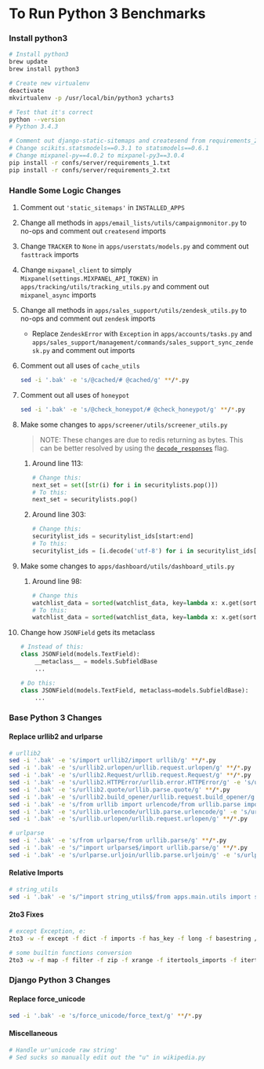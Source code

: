 # To Run Python 3 Benchmarks

### Install python3
```bash
# Install python3
brew update
brew install python3

# Create new virtualenv
deactivate
mkvirtualenv -p /usr/local/bin/python3 ycharts3

# Test that it's correct
python --version
# Python 3.4.3

# Comment out django-static-sitemaps and createsend from requirements_2.txt
# Change scikits.statsmodels==0.3.1 to statsmodels==0.6.1
# Change mixpanel-py==4.0.2 to mixpanel-py3==3.0.4
pip install -r confs/server/requirements_1.txt
pip install -r confs/server/requirements_2.txt
```

### Handle Some Logic Changes
1. Comment out `'static_sitemaps'` in `INSTALLED_APPS`
1. Change all methods in `apps/email_lists/utils/campaignmonitor.py` to no-ops and comment out `createsend` imports
1. Change `TRACKER` to `None` in `apps/userstats/models.py` and comment out `fasttrack` imports
1. Change `mixpanel_client` to simply `Mixpanel(settings.MIXPANEL_API_TOKEN)` in `apps/tracking/utils/tracking_utils.py` and comment out `mixpanel_async` imports
1. Change all methods in `apps/sales_support/utils/zendesk_utils.py` to no-ops and comment out `zendesk` imports
    - Replace `ZendeskError` with `Exception` in `apps/accounts/tasks.py` and `apps/sales_support/management/commands/sales_support_sync_zendesk.py` and comment out imports
1. Comment out all uses of `cache_utils`

    ```bash
    sed -i '.bak' -e 's/@cached/# @cached/g' **/*.py
    ```

1. Comment out all uses of `honeypot`

    ```bash
    sed -i '.bak' -e 's/@check_honeypot/# @check_honeypot/g' **/*.py
    ```

1. Make some changes to `apps/screener/utils/screener_utils.py`
    > NOTE: These changes are due to redis returning as bytes. This can be better resolved by using the [`decode_responses`](https://github.com/andymccurdy/redis-py) flag.

    1. Around line 113:

        ```python
        # Change this:
        next_set = set([str(i) for i in securitylists.pop()])
        # To this:
        next_set = securitylists.pop()
        ```

    1. Around line 303:

        ```python
        # Change this:
        securitylist_ids = securitylist_ids[start:end]
        # To this:
        securitylist_ids = [i.decode('utf-8') for i in securitylist_ids[start:end]]
        ```

1. Make some changes to `apps/dashboard/utils/dashboard_utils.py`

    1. Around line 98:

        ```python
        # Change this
        watchlist_data = sorted(watchlist_data, key=lambda x: x.get(sort_by), reverse=reverse)
        # To this:
        watchlist_data = sorted(watchlist_data, key=lambda x: x.get(sort_by, 0), reverse=reverse)
        ```

1. Change how `JSONField` gets its metaclass

    ```python
    # Instead of this:
    class JSONField(models.TextField):
        __metaclass__ = models.SubfieldBase
        ...

    # Do this:
    class JSONField(models.TextField, metaclass=models.SubfieldBase):
        ...
    ```

### Base Python 3 Changes
#### Replace urllib2 and urlparse
```bash
# urllib2
sed -i '.bak' -e 's/import urllib2/import urllib/g' **/*.py
sed -i '.bak' -e 's/urllib2.urlopen/urllib.request.urlopen/g' **/*.py
sed -i '.bak' -e 's/urllib2.Request/urllib.request.Request/g' **/*.py
sed -i '.bak' -e 's/urllib2.HTTPError/urllib.error.HTTPError/g' -e 's/urllib2.URLError/urllib.error.URLError/g' **/*.py
sed -i '.bak' -e 's/urllib2.quote/urllib.parse.quote/g' **/*.py
sed -i '.bak' -e 's/urllib2.build_opener/urllib.request.build_opener/g' -e 's/urllib2.HTTPCookieProcessor/urllib.request.HTTPCookieProcessor/g' **/*.py
sed -i '.bak' -e 's/from urllib import urlencode/from urllib.parse import urlencode/g' -e 's/from urllib import unquote/from urllib.parse import unquote/g' **/*.py
sed -i '.bak' -e 's/urllib.urlencode/urllib.parse.urlencode/g' -e 's/urllib.unquote/urllib.parse.unquote/g' **/*.py
sed -i '.bak' -e 's/urllib.urlopen/urllib.request.urlopen/g' **/*.py

# urlparse
sed -i '.bak' -e 's/from urlparse/from urllib.parse/g' **/*.py
sed -i '.bak' -e 's/^import urlparse$/import urllib.parse/g' **/*.py
sed -i '.bak' -e 's/urlparse.urljoin/urllib.parse.urljoin/g' -e 's/urlparse.urlparse/urllib.parse.urlparse/g' -e 's/urlparse.parse_qs/urllib.parse.parse_qs/g' **/*.py
```

#### Relative Imports
```bash
# string_utils
sed -i '.bak' -e 's/^import string_utils$/from apps.main.utils import string_utils/g' **/*.py
```

#### 2to3 Fixes
```bash
# except Exception, e:
2to3 -w -f except -f dict -f imports -f has_key -f long -f basestring /sites/ycharts
```
```bash
# some builtin functions conversion
2to3 -w -f map -f filter -f zip -f xrange -f itertools_imports -f itertools /sites/ycharts
```
### Django Python 3 Changes
#### Replace force_unicode
```bash
sed -i '.bak' -e 's/force_unicode/force_text/g' **/*.py
```

#### Miscellaneous
```bash
# Handle ur'unicode raw string'
# Sed sucks so manually edit out the "u" in wikipedia.py
```